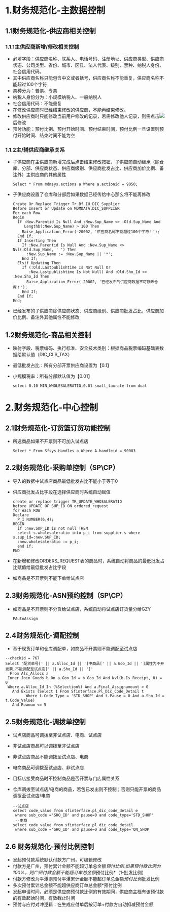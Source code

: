 # 1.财务规范化-主数据控制

## 1.1财务规范化-供应商相关控制

### 1.1.1主供应商新增/修改相关控制

-  必填字段：供应商名称、联系人、电话号码、注册地址、供应商类型、供应商状态、公司类型、省份、城市、区县、法人代表、级别、票种、纳税人身份、社会信用代码。
-  其中供应商名称只能包含中文或者括号，供应商名称不能重复，供应商名称不能超过100个字符
-  票种分为：普票、专票
-  纳税人身份分为：小规模纳税人、一般纳税人
-  社会信用代码：不能重复
-  在修改供应商时已经结束修改的供应商，不能再结束修改。
-  修改供应商时只能修改当前用户修改的记录，若需修改他人记录，则需点击![](sanfu.jxmlxg.com/gitbook/images/003.png)后修改
-  预付功能：预付比例、预付开始时间、预付结束时间，预付比例一旦设置则预付开始时间、结束时间不能为空

### 1.1.2主/辅供应商继承关系

- 子供应商在主供应商新增完成后点击结束修改按钮，子供应商自动继承（除仓库、分部、供应商状态、供应商级别、供应商批发占比、供应商加价比例、备注外）主供应商的其他属性

  ```
  Select * From mdmsys.actions a Where a.actionid = 9050;
  ```

- 子供应商设置了仓库和分部后如果数据已经传给中心那么将不能再修改

  ```
  Create Or Replace Trigger Tr_Bf_IU_DIC_Supplier
  Before Insert or Update on MDMDATA.DIC_SUPPLIER
  For each Row
  Begin
    If :New.Parentid Is Null And :New.Sup_Name <> :Old.Sup_Name And
       Lengthb(:New.Sup_Name) > 100 Then
      Raise_Application_Error(-20002, '供应商名称不能超过100个字符！');
    End If;
    If Inserting Then
      If :New.Parentid Is Null And :New.Sup_Name <> Nvl(:Old.Sup_Name, ' ') Then
        :New.Sup_Name := :New.Sup_Name || '*';
      End If;
    Elsif Updating Then
      If (:Old.Lastpublishtime Is Not Null Or
         :New.Lastpublishtime Is Not Null) And :Old.Sho_Id <> :New.Sho_Id Then
        Raise_Application_Error(-20002, '已经发布的供应商数据不可修改仓库！');
      End If;
    End If;
  End;
  ```

  

-  已经发布的子供应商除供应商状态、供应商级别、供应商批发占比、供应商加价比例、备注外其他属性不能修改

## 1.2财务规范化-商品相关控制

- 映射字段、税票编码、执行标准、安全技术类别：根据商品税票编码基础表数据给默认值（DIC_CLS_TAX）

- 最低批发占比：所有分部开票供应商设置为【0.1】

- 小规模税率：所有分部默认值为【0.01】

  ```
  select 0.10 MIN_WHOLESALERATIO,0.01 small_taxrate from dual
  ```

  

# 2.财务规范化-中心控制

## 2.1财务规范化-订货篮订货功能控制

- 所选商品如果不开票则不可加入试点店

  ```
  Select * From Sfsys.Handles a Where A.handleid = 90003
  ```

  

## 2.2财务规范化-采购单控制（SP\CP）

- 导入的数据中试点店商品最低批发占比不能小于等于0

- 供应商批发占比字段在选择供应商时系统自动赋值

  ```
  create or replace trigger TR_UPDATE_WHOSALERATIO
  before UPDATE OF SUP_ID ON ordered_request
  for each ROW
  Declare
    P_I NUMBER(6,4);
  BEGIN
    if :new.SUP_ID is not null THEN
    select s.wholesaleratio into p_i from supplier s where s.sup_id=:new.SUP_ID;
    :new.wholesaleratio := p_i;
    end if;
  END
  ```

- 在新增和修改ORDERS_REQUEST表的商品时，系统自动将商品的最低批发占比赋值给最低批发占比字段

- 如商品是不开票则不能下单给试点店

## 2.3财务规范化-ASN预约控制（SP\CP）

- 如商品是不开票则不分货给试点店，系统自动将试点店订货量分给GZY

  ```
  PAutoAssign
  ```

## 2.4财务规范化-调配控制

- 基于现货订单和仓库调配单，如商品不开票则不能调配至试点店

```
--checkid = 767 
Select '配货单号[' || a.Alloc_Id || ']中商品[' || a.Goo_Id || ']属性为不开发票,不能调配至试点店[' || a.Sho_Id || ']'
  From Alc_Allocs a
 Inner Join Goods b On a.Goo_Id = b.Goo_Id And Nvl(b.Is_Receipt, 0) = 0
 Where a.Alloc_Id In (%Selection%) And a.Final_Assignamount > 0
   And Exists (Select 1 From Sfinterface.Pl_Dic_Code_Detail t
         Where t.Code_Type = 'STD_SHOP' And t.Pause = 0 And a.Sho_Id = t.Code_Value)
   And Rownum <= 5
```



## 2.5财务规范化-调拨单控制

- 试点店商品可调拨至非试点店、电商、试点店

- 非试点店商品可以调拨至非试点店

- 非试点店商品不能调拨至试点店、电商

- 电商商品可调拨至试点店、非试点店

- 目标店接受商品时不控制商品是否开票与门店属性关系

- 仓库调拨至试点店/电商的商品，若包已发出则不控制；否则只能开票的商品调拨至试点店/电商

  ```
  --试点店
  select code_value from sfinterface.pl_dic_code_detail e
   where sub_code ='SHO_ID' and pause=0 and code_type='STD_SHOP'
   --电商
  select code_value from sfinterface.pl_dic_code_detail
   where sub_code ='SHO_ID' and pause=0 and code_type='ON_SHOP
  ```

  

## 2.6 财务规范化-预付比例控制

- 发起预付款系统默认付款方广州，可编辑修改
- 付款方是广州，预付累计金额不能超订单总金额*预付比例,如果预付款比例为100%，则广州付款金额不能超订单总金额*预付比例*（1-批发比例）
- 付款方修改为平潭则预付平潭累计金额不能超订单总金额*预付比例*批发比例
- 多次预付累计总金额不能超供应商订单总金额*预付比例
- 发起申请时间，必须是供应商预付款比例的有效期间，供应商主档有该预付款的有效起始时间，有效截止时间
- 预付与应付对冲逻辑：在生成应付单后按订单+付款方自动扣减预付金额



